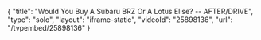 {
    "title": "Would You Buy A Subaru BRZ Or A Lotus Elise? -- AFTER\/DRIVE",
    "type": "solo",
    "layout": "iframe-static",
    "videoId": "25898136",
    "url": "\/tvpembed\/25898136"
}
